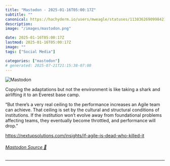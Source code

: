 ```yaml
---
title: "Mastodon - 2025-01-16T05:00:17Z"
subtitle: ""
canonical: https://hachyderm.io/users/mweagle/statuses/113836269099842155
description:
image: "/images/mastodon.png"

date: 2025-01-16T05:00:17Z
lastmod: 2025-01-16T05:00:17Z
image: ""
tags: ["Social Media"]

categories: ["mastodon"]
# generated: 2025-07-21T21:15:38-07:00
---
```

![Mastodon](/images/mastodon.png)

<p>Copying the adaptations but not the environment is like taking a shark and airlifting it to an Everest base camp. </p><p>“But there’s a very real ceiling to the performance increases an Agile team can achieve. That ceiling is set by the cultural and structural conditions of institutions. If the institution won’t evolve away from foundational problems affecting teams, they eventually become throttled, and performance will drop.”</p><p><a href="https://nextupsolutions.com/insights/if-agile-is-dead-who-killed-it" target="_blank" rel="nofollow noopener noreferrer" translate="no"><span class="invisible">https://</span><span class="ellipsis">nextupsolutions.com/insights/i</span><span class="invisible">f-agile-is-dead-who-killed-it</span></a></p>


###### [Mastodon Source 🐘](https://hachyderm.io/@mweagle/113836269099842155)

___
